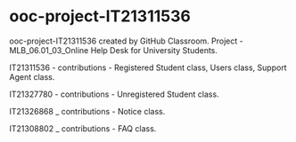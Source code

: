 # ooc-project-IT21311536
ooc-project-IT21311536 created by GitHub Classroom.
Project - MLB_06.01_03_Online Help Desk for University Students.

IT21311536 - contributions - Registered Student class,
                             Users class,
                             Support Agent class.

IT21327780 - contributions - Unregistered Student class.

IT21326868 _ contributions - Notice class.

IT21308802 _ contributions - FAQ class.
